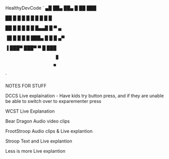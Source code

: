 HealthyDevCode
`
▄█ ██▄   ██▄       █    ██   ███   

██ █  █  █  █      █    █ █  █  █ 

██ █   █ █   █     █    █▄▄█ █ ▀ ▄ 

▐█ █  █  █  █      ███▄ █  █ █  ▄▀ 

 ▐ ███▀  ███▀          ▀   █ ███  
 
                          █     
                          
                         ▀     
`       


NOTES FOR STUFF

DCCS
Live explaination - Have kids try button press, and if they are unable be able to switch over to exparementer press

WCST
Live Explanation

Bear Dragon
Audio video clips 

FrootStroop
Audio clips & Live explantion 


Stroop
Text and Live explantion 

Less is more
Live explantion 


